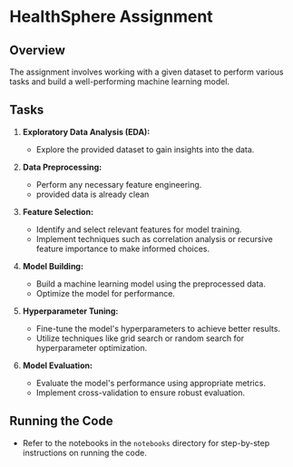 # HealthSphere Assignment

## Overview

The assignment involves working with a given dataset to perform various tasks and build a well-performing machine learning model.

## Tasks

1. **Exploratory Data Analysis (EDA):**
   - Explore the provided dataset to gain insights into the data.

2. **Data Preprocessing:**
   - Perform any necessary feature engineering.
   - provided data is already clean

3. **Feature Selection:**
   - Identify and select relevant features for model training.
   - Implement techniques such as correlation analysis or recursive feature importance to make informed choices.

4. **Model Building:**
   - Build a machine learning model using the preprocessed data.
   - Optimize the model for performance.

5. **Hyperparameter Tuning:**
   - Fine-tune the model's hyperparameters to achieve better results.
   - Utilize techniques like grid search or random search for hyperparameter optimization.

6. **Model Evaluation:**
   - Evaluate the model's performance using appropriate metrics.
   - Implement cross-validation to ensure robust evaluation.


## Running the Code

- Refer to the notebooks in the `notebooks` directory for step-by-step instructions on running the code.

